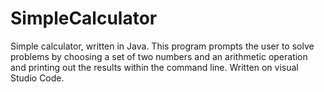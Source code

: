 # SimpleCalculator
Simple calculator, written in Java. This program prompts the user to solve problems by choosing a set of two numbers and an arithmetic operation and printing out the results within the command line. Written on visual Studio Code.
